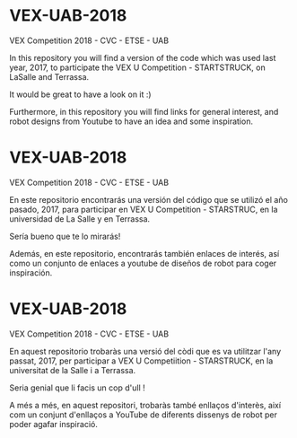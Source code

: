 # VEX-UAB-2018
VEX Competition 2018 - CVC - ETSE - UAB

In this repository you will find a version of the code which was used last year, 2017, to participate
the VEX U Competition - STARTSTRUCK, on LaSalle and Terrassa.

It would be great to have a look on it :)

Furthermore, in this repository you will find links for general interest, and robot designs from Youtube to have an idea and some inspiration.

# VEX-UAB-2018
VEX Competition 2018 - CVC - ETSE - UAB

En este repositorio encontrarás una versión del código que se utilizó el año pasado, 2017, para participar en VEX U Competition - STARSTRUC, en la universidad de La Salle y en Terrassa.

Sería bueno que te lo mirarás!

Además, en este repositorio, encontrarás también enlaces de interés, así como un conjunto de enlaces a youtube de diseños de robot para coger inspiración.


# VEX-UAB-2018
VEX Competition 2018 - CVC - ETSE - UAB

En aquest repositorio trobaràs una versió del còdi que es va utilitzar l'any passat, 2017, per participar a VEX U Competiition - STARSTRUCK, en la universitat de la Salle i a Terrassa.

Seria genial que li facis un cop d'ull !

A més a més, en aquest repositori, trobaràs també enllaços d'interès, així com un conjunt d'enllaços a YouTube de diferents dissenys de robot per poder agafar inspiració.
